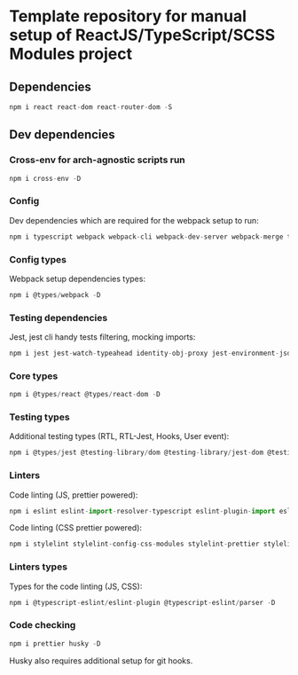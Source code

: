 # Template repository for manual setup of ReactJS/TypeScript/SCSS Modules project

## Dependencies

```javascript
npm i react react-dom react-router-dom -S
```

## Dev dependencies

### Cross-env for arch-agnostic scripts run

```javascript
npm i cross-env -D
```

### Config

Dev dependencies which are required for the webpack setup to run:

```javascript
npm i typescript webpack webpack-cli webpack-dev-server webpack-merge ts-loader ts-node ts-jest html-webpack-plugin clean-webpack-plugin copy-webpack-plugin mini-css-extract-plugin sass sass-loader css-loader style-loader -D
```

### Config types

Webpack setup dependencies types:

```javascript
npm i @types/webpack -D
```

### Testing dependencies

Jest, jest cli handy tests filtering, mocking imports:

```javascript
npm i jest jest-watch-typeahead identity-obj-proxy jest-environment-jsdom -D
```

### Core types

```javascript
npm i @types/react @types/react-dom -D
```

### Testing types

Additional testing types (RTL, RTL-Jest, Hooks, User event):

```javascript
npm i @types/jest @testing-library/dom @testing-library/jest-dom @testing-library/react @testing-library/user-event -D
```

### Linters

Code linting (JS, prettier powered):

```javascript
npm i eslint eslint-import-resolver-typescript eslint-plugin-import eslint-plugin-react eslint-plugin-react-hooks eslint-webpack-plugin eslint-plugin-prettier eslint-config-prettier -D
```

Code linting (CSS prettier powered):

```javascript
npm i stylelint stylelint-config-css-modules stylelint-prettier stylelint-webpack-plugin -D
```

### Linters types

Types for the code linting (JS, CSS):

```javascript
npm i @typescript-eslint/eslint-plugin @typescript-eslint/parser -D
```

### Code checking

```javascript
npm i prettier husky -D
```

Husky also requires additional setup for git hooks.
